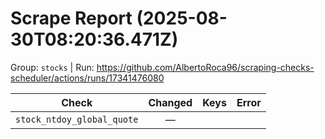 # Scrape Report (2025-08-30T08:20:36.471Z)

Group: `stocks`  |  Run: https://github.com/AlbertoRoca96/scraping-checks-scheduler/actions/runs/17341476080

| Check | Changed | Keys | Error |
|---|:---:|:--|:--|
| `stock_ntdoy_global_quote` | — |  |  |
